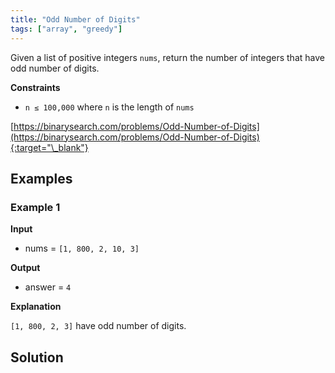 ```yaml
---
title: "Odd Number of Digits"
tags: ["array", "greedy"]
---
```


Given a list of positive integers `nums`, return the number of integers that have odd number of digits.

**Constraints**

- `n ≤ 100,000` where `n` is the length of `nums`

[https://binarysearch.com/problems/Odd-Number-of-Digits](https://binarysearch.com/problems/Odd-Number-of-Digits){:target="\_blank"}

## Examples

### Example 1

**Input**

- nums = `[1, 800, 2, 10, 3]`

**Output**

- answer = `4`

**Explanation**

`[1, 800, 2, 3]` have odd number of digits.

## Solution

<script src="https://gist.github.com/yaeba/16da7be5123724fcf6eccc25581cef5a.js?file=Odd-Number-of-Digits.py"></script>
